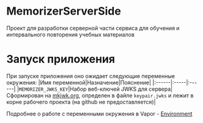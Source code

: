 # MemorizerServerSide
Проект для разработки серверной части сервиса для обучения и интервального повторения учебных материалов 

# Запуск приложения 
При запуске приложения оно ожидает следующие переменные окружения: 
|Имя переменной|Назначение|Пояснение|
|:------|:-----|:------|
|`MEMORIZER_JWKS_KEY`|Набор веб-ключей JWKS для сервера|Сформирован на [mkjwk.org](https://mkjwk.org), определен в файле `keypair.jwks` и лежит в корне рабочего проекта (на github не предоставляется)|

Подробнее о работе с переменными окружения в Vapor - [Environment](https://docs.vapor.codes/4.0/environment/)
